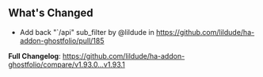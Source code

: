 ## What's Changed
* Add back "`/api" sub_filter by @lildude in https://github.com/lildude/ha-addon-ghostfolio/pull/185


**Full Changelog**: https://github.com/lildude/ha-addon-ghostfolio/compare/v1.93.0...v1.93.1

